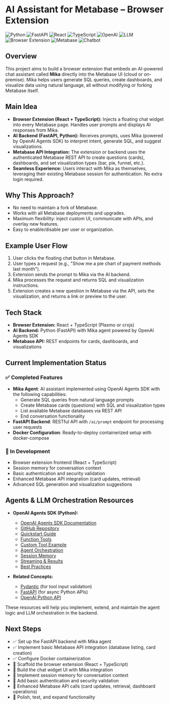 

# AI Assistant for Metabase – Browser Extension

![Python](https://img.shields.io/badge/python-3776AB?logo=python&logoColor=white)
![FastAPI](https://img.shields.io/badge/fastapi-009688?logo=fastapi&logoColor=white)
![React](https://img.shields.io/badge/react-20232A?logo=react&logoColor=61DAFB)
![TypeScript](https://img.shields.io/badge/typescript-3178C6?logo=typescript&logoColor=white)
![OpenAI](https://img.shields.io/badge/openai-412991?logo=openai&logoColor=white)
![LLM](https://img.shields.io/badge/llm-FFD700?logo=google&logoColor=black)
![Browser Extension](https://img.shields.io/badge/browser--extension-4285F4?logo=googlechrome&logoColor=white)
![Metabase](https://img.shields.io/badge/metabase-509EE3?logo=metabase&logoColor=white)
![Chatbot](https://img.shields.io/badge/chatbot-00BFAE?logo=wechat&logoColor=white)

## Overview

This project aims to build a browser extension that embeds an AI-powered chat assistant called **Mika** directly into the Metabase UI (cloud or on-premise). Mika helps users generate SQL queries, create dashboards, and visualize data using natural language, all without modifying or forking Metabase itself.

## Main Idea

- **Browser Extension (React + TypeScript):** Injects a floating chat widget into every Metabase page. Handles user prompts and displays AI responses from Mika.
- **AI Backend (FastAPI, Python):** Receives prompts, uses Mika (powered by OpenAI Agents SDK) to interpret intent, generate SQL, and suggest visualizations.
- **Metabase API Integration:** The extension or backend uses the authenticated Metabase REST API to create questions (cards), dashboards, and set visualization types (bar, pie, funnel, etc.).
- **Seamless Experience:** Users interact with Mika as themselves, leveraging their existing Metabase session for authentication. No extra login required.

## Why This Approach?
- No need to maintain a fork of Metabase.
- Works with all Metabase deployments and upgrades.
- Maximum flexibility: inject custom UI, communicate with APIs, and overlay new features.
- Easy to enable/disable per user or organization.

## Example User Flow
1. User clicks the floating chat button in Metabase.
2. User types a request (e.g., "Show me a pie chart of payment methods last month").
3. Extension sends the prompt to Mika via the AI backend.
4. Mika processes the request and returns SQL and visualization instructions.
5. Extension creates a new question in Metabase via the API, sets the visualization, and returns a link or preview to the user.

## Tech Stack
- **Browser Extension:** React + TypeScript (Plasmo or crxjs)
- **AI Backend:** Python (FastAPI) with Mika agent powered by OpenAI Agents SDK
- **Metabase API:** REST endpoints for cards, dashboards, and visualizations

## Current Implementation Status

### ✅ Completed Features
- **Mika Agent**: AI assistant implemented using OpenAI Agents SDK with the following capabilities:
  - Generate SQL queries from natural language prompts
  - Create Metabase cards (questions) with SQL and visualization types
  - List available Metabase databases via REST API
  - End conversation functionality
- **FastAPI Backend**: RESTful API with `/ai/prompt` endpoint for processing user requests
- **Docker Configuration**: Ready-to-deploy containerized setup with docker-compose

### 🚧 In Development
- Browser extension frontend (React + TypeScript)
- Session memory for conversation context
- Basic authentication and security validation
- Enhanced Metabase API integration (card updates, retrieval)
- Advanced SQL generation and visualization suggestions


## Agents & LLM Orchestration Resources

- **OpenAI Agents SDK (Python):**
	- [OpenAI Agents SDK Documentation](https://openai.github.io/openai-agents-python/)
	- [GitHub Repository](https://github.com/openai/openai-agents-python)
	- [Quickstart Guide](https://openai.github.io/openai-agents-python/quickstart/)
	- [Function Tools](https://openai.github.io/openai-agents-python/tools/#function-tools)
	- [Custom Tool Example](https://openai.github.io/openai-agents-python/tools/#custom-function-tools)
	- [Agent Orchestration](https://openai.github.io/openai-agents-python/tools/#agents-as-tools)
	- [Session Memory](https://openai.github.io/openai-agents-python/sessions/)
	- [Streaming & Results](https://openai.github.io/openai-agents-python/streaming/)
	- [Best Practices](https://openai.github.io/openai-agents-python/usage/)

- **Related Concepts:**
	- [Pydantic](https://docs.pydantic.dev/) (for tool input validation)
	- [FastAPI](https://fastapi.tiangolo.com/) (for async Python APIs)
	- [OpenAI Python API](https://platform.openai.com/docs/api-reference)

These resources will help you implement, extend, and maintain the agent logic and LLM orchestration in the backend.

## Next Steps
- ✅ Set up the FastAPI backend with Mika agent
- ✅ Implement basic Metabase API integration (database listing, card creation)
- ✅ Configure Docker containerization
- 🚧 Scaffold the browser extension (React + TypeScript)
- 🚧 Build the chat widget UI with Mika integration
- 🚧 Implement session memory for conversation context
- 🚧 Add basic authentication and security validation
- 🚧 Enhanced Metabase API calls (card updates, retrieval, dashboard operations)
- 🚧 Polish, test, and expand functionality

